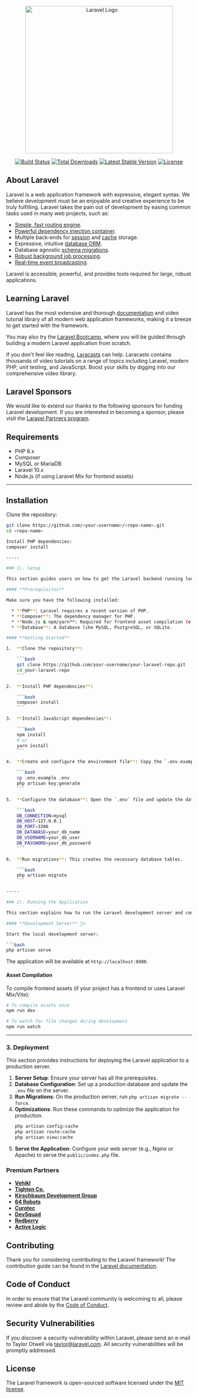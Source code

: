 <p align="center"><a href="https://laravel.com" target="_blank"><img src="https://raw.githubusercontent.com/laravel/art/master/logo-lockup/5%20SVG/2%20CMYK/1%20Full%20Color/laravel-logolockup-cmyk-red.svg" width="400" alt="Laravel Logo"></a></p>

<p align="center">
<a href="https://github.com/laravel/framework/actions"><img src="https://github.com/laravel/framework/workflows/tests/badge.svg" alt="Build Status"></a>
<a href="https://packagist.org/packages/laravel/framework"><img src="https://img.shields.io/packagist/dt/laravel/framework" alt="Total Downloads"></a>
<a href="https://packagist.org/packages/laravel/framework"><img src="https://img.shields.io/packagist/v/laravel/framework" alt="Latest Stable Version"></a>
<a href="https://packagist.org/packages/laravel/framework"><img src="https://img.shields.io/packagist/l/laravel/framework" alt="License"></a>
</p>

## About Laravel

Laravel is a web application framework with expressive, elegant syntax. We believe development must be an enjoyable and creative experience to be truly fulfilling. Laravel takes the pain out of development by easing common tasks used in many web projects, such as:

- [Simple, fast routing engine](https://laravel.com/docs/routing).
- [Powerful dependency injection container](https://laravel.com/docs/container).
- Multiple back-ends for [session](https://laravel.com/docs/session) and [cache](https://laravel.com/docs/cache) storage.
- Expressive, intuitive [database ORM](https://laravel.com/docs/eloquent).
- Database agnostic [schema migrations](https://laravel.com/docs/migrations).
- [Robust background job processing](https://laravel.com/docs/queues).
- [Real-time event broadcasting](https://laravel.com/docs/broadcasting).

Laravel is accessible, powerful, and provides tools required for large, robust applications.

## Learning Laravel

Laravel has the most extensive and thorough [documentation](https://laravel.com/docs) and video tutorial library of all modern web application frameworks, making it a breeze to get started with the framework.

You may also try the [Laravel Bootcamp](https://bootcamp.laravel.com), where you will be guided through building a modern Laravel application from scratch.

If you don't feel like reading, [Laracasts](https://laracasts.com) can help. Laracasts contains thousands of video tutorials on a range of topics including Laravel, modern PHP, unit testing, and JavaScript. Boost your skills by digging into our comprehensive video library.

## Laravel Sponsors

We would like to extend our thanks to the following sponsors for funding Laravel development. If you are interested in becoming a sponsor, please visit the [Laravel Partners program](https://partners.laravel.com).

## Requirements
- PHP 8.x
- Composer
- MySQL or MariaDB
- Laravel 10.x
- Node.js (if using Laravel Mix for frontend assets)

---

## Installation

Clone the repository:

```bash
git clone https://github.com/<your-username>/<repo-name>.git
cd <repo-name>

Install PHP dependencies:
composer install

-----

### 1\. Setup

This section guides users on how to get the Laravel backend running locally.

#### **Prerequisites**

Make sure you have the following installed:

  * **PHP**: Laravel requires a recent version of PHP.
  * **Composer**: The dependency manager for PHP.
  * **Node.js & npm/yarn**: Required for frontend asset compilation (e.g., using Laravel Mix or Vite).
  * **Database**: A database like MySQL, PostgreSQL, or SQLite.

#### **Getting Started**

1.  **Clone the repository**:

    ```bash
    git clone https://github.com/your-username/your-laravel-repo.git
    cd your-laravel-repo
    ```

2.  **Install PHP dependencies**:

    ```bash
    composer install
    ```

3.  **Install JavaScript dependencies**:

    ```bash
    npm install
    # or
    yarn install
    ```

4.  **Create and configure the environment file**: Copy the `.env.example` file to create your `.env` file and generate the application key.

    ```bash
    cp .env.example .env
    php artisan key:generate
    ```

5.  **Configure the database**: Open the `.env` file and update the database connection details.

    ```bash
    DB_CONNECTION=mysql
    DB_HOST=127.0.0.1
    DB_PORT=3306
    DB_DATABASE=your_db_name
    DB_USERNAME=your_db_user
    DB_PASSWORD=your_db_password
    ```

6.  **Run migrations**: This creates the necessary database tables.

    ```bash
    php artisan migrate
    ```

-----

### 2\. Running the Application

This section explains how to run the Laravel development server and compile assets.

#### **Development Server** 🏃‍♂️

Start the local development server:

```bash
php artisan serve
```

The application will be available at `http://localhost:8000`.

#### **Asset Compilation**

To compile frontend assets (if your project has a frontend or uses Laravel Mix/Vite):

```bash
# To compile assets once
npm run dev

# To watch for file changes during development
npm run watch
```

-----

### 3\. Deployment

This section provides instructions for deploying the Laravel application to a production server.

1.  **Server Setup**: Ensure your server has all the prerequisites.
2.  **Database Configuration**: Set up a production database and update the `.env` file on the server.
3.  **Run Migrations**: On the production server, run `php artisan migrate --force`.
4.  **Optimizations**: Run these commands to optimize the application for production.
    ```bash
    php artisan config:cache
    php artisan route:cache
    php artisan view:cache
    ```
5.  **Serve the Application**: Configure your web server (e.g., Nginx or Apache) to serve the `public/index.php` file.

### Premium Partners

- **[Vehikl](https://vehikl.com)**
- **[Tighten Co.](https://tighten.co)**
- **[Kirschbaum Development Group](https://kirschbaumdevelopment.com)**
- **[64 Robots](https://64robots.com)**
- **[Curotec](https://www.curotec.com/services/technologies/laravel)**
- **[DevSquad](https://devsquad.com/hire-laravel-developers)**
- **[Redberry](https://redberry.international/laravel-development)**
- **[Active Logic](https://activelogic.com)**

## Contributing

Thank you for considering contributing to the Laravel framework! The contribution guide can be found in the [Laravel documentation](https://laravel.com/docs/contributions).

## Code of Conduct

In order to ensure that the Laravel community is welcoming to all, please review and abide by the [Code of Conduct](https://laravel.com/docs/contributions#code-of-conduct).

## Security Vulnerabilities

If you discover a security vulnerability within Laravel, please send an e-mail to Taylor Otwell via [taylor@laravel.com](mailto:taylor@laravel.com). All security vulnerabilities will be promptly addressed.

## License

The Laravel framework is open-sourced software licensed under the [MIT license](https://opensource.org/licenses/MIT).
